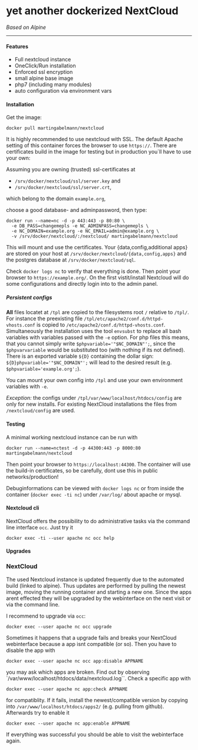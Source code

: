 # yet another dockerized NextCloud
_Based on Alpine_

---

#### Features
 - Full nextcloud instance
 - OneClick/Run installation
 - Enforced ssl encryption 
 - small alpine base image
 - php7 (including many modules)
 - auto configuration via environment vars

#### Installation
Get the image:
```
docker pull martingabelmann/nextcloud
```

It is highly recommended to use nextcloud with SSL. The default Apache setting of this container forces the browser to use ``https://``. There are certificates build in the image for testing but in production you`ll have to use your own:

Assuming you are owning (trusted) ssl-certificates at 
 - ``/srv/docker/nextcloud/ssl/server.key`` and 
 - ``/srv/docker/nextcloud/ssl/server.crt``,
 
which belong to the domain ``example.org``,

choose a good database- and adminpassword, then type:
  
```
docker run --name=nc -d -p 443:443 -p 80:80 \
  -e DB_PASS=changemepls -e NC_ADMINPASS=changemepls \
  -e NC_DOMAIN=example.org -e NC_EMAIL=admin@example.org \
  -v /srv/docker/nextcloud/:/nextcloud/ martingabelmann/nextcloud
```

This will mount and use the certificates. Your {data,config,additional apps} are stored on your host at ``/srv/docker/nextcloud/{data,config,apps}`` and the postgres database at ``/srv/docker/nextcloud/sql``. 


Check ``docker logs nc`` to verify that everything is done. Then point your browser to ``https://example.org/``. On the first vistit/install Nextcloud will do some configurations and directly login into to the admin panel.

##### Persistent configs
**All** files locatet at ``/tpl`` are copied to the filesystems root ``/`` relative to ``/tpl/``. 
For instance the preexisting file ``/tpl/etc/apache2/conf.d/httpd-vhosts.conf`` is copied to ``/etc/apache2/conf.d/httpd-vhosts.conf``.
Simultaneously the installation uses the tool ``envsubst`` to replace all bash variables with variables passed with the ``-e`` option. 
For php files this means, that you cannot simply write ``$phpvariable='"$NC_DOMAIN"';``, since the ``$phpvarvariable`` would be substituted too (with nothing if its not defined). 
There is an exported variable ``${D}`` containing the dollar sign:  ``${D}phpvariable='"$NC_DOMAIN"';`` will lead to the desired result (e.g. ``$phpvariable='example.org';``).

You can mount your own config into ``/tpl`` and use your own environment variables with ``-e``.  
  
_Exception:_ the configs under ``/tpl/var/www/localhost/htdocs/config`` are only for new installs. For existing NextCloud installations the files from ``/nextcloud/config`` are used.

#### Testing
A minimal working nextcloud instance can be run with

```
docker run --name=nctest -d -p 44300:443 -p 8000:80 martingabelmann/nextcloud
```
Then point your browser to ``https://localhost:44300``. The container will use the build-in certificates, so be carefully, dont use this in public networks/production!

Debuginformations can be viewed with
```docker logs nc```
or from inside the container (``docker exec -ti nc``) under ``/var/log/`` about apache or mysql.


#### Nextcloud cli

NextCloud offers the possibility to do administrative tasks via the command line interface `occ`. Just try it
```
docker exec -ti --user apache nc occ help
```


#### Upgrades 
### NextCloud
The used Nextcloud instance is updated frequently due to the automated build (linked to alpine). Thus updates are performed by pulling the newest image, moving the running container and starting a new one. Since the apps arent effected they will be upgraded by the webinterface on the next visit or via the command line. 
  
I recommend to upgrade via `occ`:
```
docker exec --user apache nc occ upgrade
```

Sometimes it happens that a upgrade fails and breaks your NextCloud webinterface because a app isnt compatible (or so). Then you have to disable the app with 
```
docker exec --user apache nc occ app:disable APPNAME
```
you may ask which apps are broken. Find out by observing `/var/www/localhost/htdocs/data/nextcloud.log``. Check a specific app with

```
docker exec --user apache nc app:check APPNAME
``` 
for compatiblity. If it fails, install the newest/compatible version by copying into `/var/www/localhost/htdocs/apps2/` (e.g. pulling from github). Afterwards try to enable it
```
docker exec --user apache nc app:enable APPNAME
```
If everything was successful you should be able to visit the webinterface again.
  
